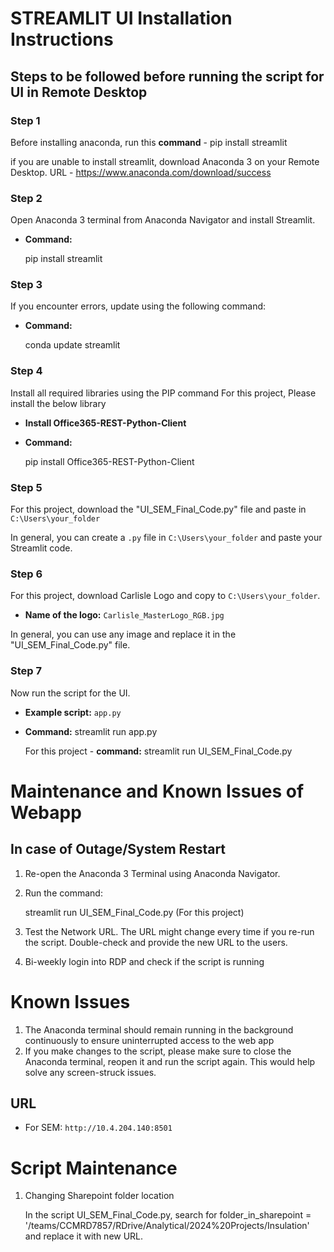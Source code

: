 
# STREAMLIT UI Installation Instructions

## Steps to be followed before running the script for UI in Remote Desktop

### Step 1
Before installing anaconda, run this **command** - pip install streamlit

if you are unable to install streamlit, download Anaconda 3 on your Remote Desktop.
URL - https://www.anaconda.com/download/success

### Step 2
Open Anaconda 3 terminal from Anaconda Navigator and install Streamlit.

- **Command:**
  
  pip install streamlit
  
### Step 3
If you encounter errors, update using the following command:

- **Command:**
  
  conda update streamlit
  
### Step 4
Install all required libraries using the PIP command 
For this project, Please install the below library

- **Install Office365-REST-Python-Client**
- **Command:**
  
  pip install Office365-REST-Python-Client
  
### Step 5
For this project, download the "UI_SEM_Final_Code.py" file and paste in `C:\Users\your_folder` 

In general, you can create a `.py` file in `C:\Users\your_folder` and paste your Streamlit code.

### Step 6
For this project, download Carlisle Logo and copy to `C:\Users\your_folder`.

- **Name of the logo:** `Carlisle_MasterLogo_RGB.jpg`

In general, you can use any image and replace it in the "UI_SEM_Final_Code.py" file.
  
### Step 7
Now run the script for the UI. 

- **Example script:** `app.py`
- **Command:**
  streamlit run app.py
  
  For this project -
  **command:**
  streamlit run UI_SEM_Final_Code.py

# Maintenance and Known Issues of Webapp
## In case of Outage/System Restart

1. Re-open the Anaconda 3 Terminal using Anaconda Navigator.
2. Run the command: 
   
   streamlit run UI_SEM_Final_Code.py (For this project)

3. Test the Network URL. The URL might change every time if you re-run the script. Double-check and provide the new URL to the users.

4. Bi-weekly login into RDP and check if the script is running
# Known Issues
1. The Anaconda terminal should remain running in the background continuously to ensure uninterrupted access to the web app
2. If you make changes to the script, please make sure to close the Anaconda terminal, reopen it and run the script again. This would help solve any screen-struck issues.

## URL

- For SEM: `http://10.4.204.140:8501`


# Script Maintenance

1. Changing Sharepoint folder location

   In the script UI_SEM_Final_Code.py, search for folder_in_sharepoint = '/teams/CCMRD7857/RDrive/Analytical/2024%20Projects/Insulation' and replace it with new URL.

